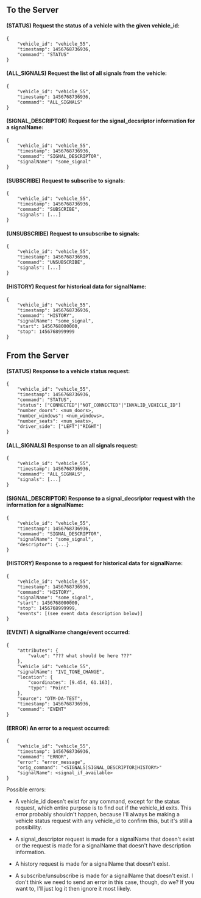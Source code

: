 To the Server
--------------

#### (STATUS) Request the status of a vehicle with the given vehicle_id:
```
{
    "vehicle_id": "vehicle_55",
    "timestamp": 1456768736936,
    "command": "STATUS"
}
```

#### (ALL_SIGNALS) Request the list of all signals from the vehicle:
```
{
    "vehicle_id": "vehicle_55",
    "timestamp": 1456768736936,
    "command": "ALL_SIGNALS"
}
```

#### (SIGNAL_DESCRIPTOR) Request for the signal_decsriptor information for a signalName:
```
{
    "vehicle_id": "vehicle_55",
    "timestamp": 1456768736936,
    "command": "SIGNAL_DESCRIPTOR",
    "signalName": "some_signal"
}
```

#### (SUBSCRIBE) Request to subscribe to signals:
```
{
    "vehicle_id": "vehicle_55",
    "timestamp": 1456768736936,
    "command": "SUBSCRIBE",
    "signals": [...]
}
```

#### (UNSUBSCRIBE) Request to unsubscribe to signals:
```
{
    "vehicle_id": "vehicle_55",
    "timestamp": 1456768736936,
    "command": "UNSUBSCRIBE",
    "signals": [...]
}
```

#### (HISTORY) Request for historical data for signalName:
```
{
    "vehicle_id": "vehicle_55",
    "timestamp": 1456768736936,
    "command": "HISTORY",
    "signalName": "some_signal",
    "start": 1456768000000,
    "stop": 1456768999999
}
```


From the Server
---------------

#### (STATUS) Response to a vehicle status request:
```
{
    "vehicle_id": "vehicle_55",
    "timestamp": 1456768736936,
    "command": "STATUS",
    "status": ["CONNECTED"|"NOT_CONNECTED"|"INVALID_VEHICLE_ID"]
    "number_doors": <num_doors>,
    "number_windows": <num_windows>,
    "number_seats": <num_seats>,
    "driver_side": ["LEFT"|"RIGHT"]
}
```

#### (ALL_SIGNALS) Response to an all signals request:
```
{
    "vehicle_id": "vehicle_55",
    "timestamp": 1456768736936,
    "command": "ALL_SIGNALS",
    "signals": [...]
}
```

#### (SIGNAL_DESCRIPTOR) Response to a signal_decsriptor request with the information for a signalName:
```
{
    "vehicle_id": "vehicle_55",
    "timestamp": 1456768736936,
    "command": "SIGNAL_DESCRIPTOR",
    "signalName": "some_signal",
    "descriptor": {...}
}
```

#### (HISTORY) Response to a request for historical data for signalName:
```
{
    "vehicle_id": "vehicle_55",
    "timestamp": 1456768736936,
    "command": "HISTORY",
    "signalName": "some_signal",
    "start": 1456768000000,
    "stop": 1456768999999,
    "events": [(see event data description below)]
}
```

#### (EVENT) A signalName change/event occurred:
```
{
    "attributes": {
        "value": "??? what should be here ???"
    },
    "vehicle_id": "vehicle_55",
    "signalName": "IVI_TONE_CHANGE",
    "location": {
        "coordinates": [9.454, 61.163],
        "type": "Point"
    },
    "source": "DTM-DA-TEST",
    "timestamp": 1456768736936,
    "command": "EVENT"
}
```

#### (ERROR) An error to a request occurred:
```
{
    "vehicle_id": "vehicle_55",
    "timestamp": 1456768736936,
    "command": "ERROR",
    "error": "error_message",
    "orig_command": "<SIGNALS|SIGNAL_DESCRIPTOR|HISTORY>"
    "signalName": <signal_if_available>
}
```

Possible errors:
- A vehicle_id doesn't exist for any command, except for the status request, which entire purpose is to find out if the vehicle_id exits. This error probably shouldn't happen, because I'll always be making a vehicle status request with any vehicle_id to confirm this, but it's still a possibility.

- A signal_descriptor request is made for a signalName that doesn't exist or the request is made for a signalName that doesn't have description information.

- A history request is made for a signalName that doesn't exist.

- A subscribe/unsubscribe is made for a signalName that doesn't exist. I don't think we need to send an error in this case, though, do we? If you want to, I'll just log it then ignore it most likely.



